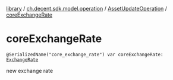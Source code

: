 [library](../../index.md) / [ch.decent.sdk.model.operation](../index.md) / [AssetUpdateOperation](index.md) / [coreExchangeRate](./core-exchange-rate.md)

# coreExchangeRate

`@SerializedName("core_exchange_rate") var coreExchangeRate: `[`ExchangeRate`](../../ch.decent.sdk.model/-exchange-rate/index.md)

new exchange rate


